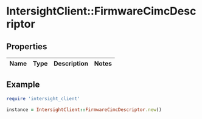 # IntersightClient::FirmwareCimcDescriptor

## Properties

| Name | Type | Description | Notes |
| ---- | ---- | ----------- | ----- |

## Example

```ruby
require 'intersight_client'

instance = IntersightClient::FirmwareCimcDescriptor.new()
```

